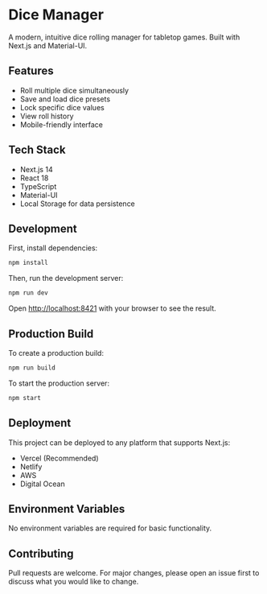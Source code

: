 # Dice Manager

A modern, intuitive dice rolling manager for tabletop games. Built with Next.js and Material-UI.

## Features

- Roll multiple dice simultaneously
- Save and load dice presets
- Lock specific dice values
- View roll history
- Mobile-friendly interface

## Tech Stack

- Next.js 14
- React 18
- TypeScript
- Material-UI
- Local Storage for data persistence

## Development

First, install dependencies:

```bash
npm install
```

Then, run the development server:

```bash
npm run dev
```

Open [http://localhost:8421](http://localhost:8421) with your browser to see the result.

## Production Build

To create a production build:

```bash
npm run build
```

To start the production server:

```bash
npm start
```

## Deployment

This project can be deployed to any platform that supports Next.js:

- Vercel (Recommended)
- Netlify
- AWS
- Digital Ocean

## Environment Variables

No environment variables are required for basic functionality.

## Contributing

Pull requests are welcome. For major changes, please open an issue first to discuss what you would like to change.

